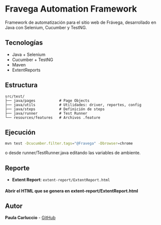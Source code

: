 # Fravega Automation Framework

Framework de automatización para el sitio web de Frávega, desarrollado en Java con Selenium, Cucumber y TestNG.

## Tecnologías

- Java + Selenium
- Cucumber + TestNG
- Maven
- ExtentReports

## Estructura

```
src/test/
├── java/pages           # Page Objects
├── java/utils           # Utilidades: driver, reportes, config
├── java/steps           # Definición de steps
├── java/runner          # Test Runner
└── resources/features   # Archivos .feature
```

## Ejecución

```bash
mvn test -Dcucumber.filter.tags="@Fravega" -Dbrowser=chrome
```
o desde runner/TestRunner.java editando las variables de ambiente. 

## Reporte

- **Extent Report**: `extent-report/ExtentReport.html`
#### Abrir el HTML que se genera en extent-report/ExtentReport.html

## Autor

**Paula Carluccio** - [GitHub](https://github.com/PaulaCarluccio)